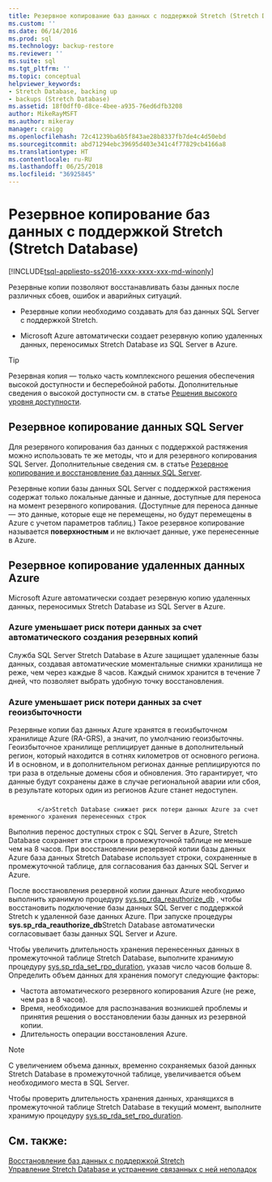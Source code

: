 ```yaml
---
title: Резервное копирование баз данных с поддержкой Stretch (Stretch Database) | Документация Майкрософт
ms.custom: ''
ms.date: 06/14/2016
ms.prod: sql
ms.technology: backup-restore
ms.reviewer: ''
ms.suite: sql
ms.tgt_pltfrm: ''
ms.topic: conceptual
helpviewer_keywords:
- Stretch Database, backing up
- backups (Stretch Database)
ms.assetid: 18f0dff0-d8ce-4bee-a935-76ed6dfb3208
author: MikeRayMSFT
ms.author: mikeray
manager: craigg
ms.openlocfilehash: 72c41239ba6b5f843ae28b8337fb7de4c4d50ebd
ms.sourcegitcommit: abd71294ebc39695d403e341c4f77829cb4166a8
ms.translationtype: HT
ms.contentlocale: ru-RU
ms.lasthandoff: 06/25/2018
ms.locfileid: "36925845"
---
```

# <a name="backup-stretch-enabled-databases-stretch-database"></a>Резервное копирование баз данных с поддержкой Stretch (Stretch Database)
[!INCLUDE[tsql-appliesto-ss2016-xxxx-xxxx-xxx-md-winonly](../../includes/tsql-appliesto-ss2016-xxxx-xxxx-xxx-md-winonly.md)]


 Резервные копии позволяют восстанавливать базы данных после различных сбоев, ошибок и аварийных ситуаций.  
  
 -   Резервные копии необходимо создавать для баз данных SQL Server с поддержкой Stretch.  
      
 -   Microsoft Azure автоматически создает резервную копию удаленных данных, переносимых Stretch Database из SQL Server в Azure.  

> [!TIP]
> Резервная копия — только часть комплексного решения обеспечения высокой доступности и бесперебойной работы. Дополнительные сведения о высокой доступности см. в статье [Решения высокого уровня доступности](../../sql-server/failover-clusters/high-availability-solutions-sql-server.md).
   
## <a name="back-up-your-sql-server-data"></a>Резервное копирование данных SQL Server  
  
Для резервного копирования баз данных с поддержкой растяжения можно использовать те же методы, что и для резервного копирования SQL Server. Дополнительные сведения см. в статье [Резервное копирование и восстановление баз данных SQL Server](../../relational-databases/backup-restore/back-up-and-restore-of-sql-server-databases.md).
  
 Резервные копии базы данных SQL Server с поддержкой растяжения содержат только локальные данные и данные, доступные для переноса на момент резервного копирования. (Доступные для переноса данные — это данные, которые еще не перемещены, но будут перемещены в Azure с учетом параметров таблиц.) Такое резервное копирование называется **поверхностным** и не включает данные, уже перенесенные в Azure.  
  
## <a name="back-up-your-remote-azure-data"></a>Резервное копирование удаленных данных Azure   
  
Microsoft Azure автоматически создает резервную копию удаленных данных, переносимых Stretch Database из SQL Server в Azure.    
### <a name="azure-reduces-the-risk-of-data-loss-with-automatic-backup"></a>Azure уменьшает риск потери данных за счет автоматического создания резервных копий  
Служба SQL Server Stretch Database в Azure защищает удаленные базы данных, создавая автоматические моментальные снимки хранилища не реже, чем через каждые 8 часов. Каждый снимок хранится в течение 7 дней, что позволяет выбрать удобную точку восстановления.  
  
### <a name="azure-reduces-the-risk-of-data-loss-with-geo-redundancy"></a>Azure уменьшает риск потери данных за счет геоизбыточности  
Резервные копии баз данных Azure хранятся в геоизбыточном хранилище Azure (RA-GRS), а значит, по умолчанию геоизбыточны. Геоизбыточное хранилище реплицирует данные в дополнительный регион, который находится в сотнях километров от основного региона. И в основном, и в дополнительном регионах данные реплицируются по три раза в отдельные домены сбоя и обновления. Это гарантирует, что данные будут сохранены даже в случае региональной аварии или сбоя, в результате которых один из регионов Azure станет недоступен.

### <a name="stretchRPO">
            </a>Stretch Database снижает риск потери данных Azure за счет временного хранения перенесенных строк
Выполнив перенос доступных строк с SQL Server в Azure, Stretch Database сохраняет эти строки в промежуточной таблице не меньше чем на 8 часов. При восстановлении резервной копии базы данных Azure база данных Stretch Database использует строки, сохраненные в промежуточной таблице, для согласования баз данных SQL Server и Azure.

После восстановления резервной копии данных Azure необходимо выполнить хранимую процедуру [sys.sp_rda_reauthorize_db](../../relational-databases/system-stored-procedures/sys-sp-rda-reauthorize-db-transact-sql.md) , чтобы восстановить подключение базы данных SQL Server с поддержкой Stretch к удаленной базе данных Azure. При запуске процедуры **sys.sp_rda_reauthorize_db**Stretch Database автоматически согласовывает базы данных SQL Server и Azure.

Чтобы увеличить длительность хранения перенесенных данных в промежуточной таблице Stretch Database, выполните хранимую процедуру [sys.sp_rda_set_rpo_duration](../../relational-databases/system-stored-procedures/sys-sp-rda-set-rpo-duration-transact-sql.md), указав число часов больше 8. Определить объем данных для хранения помогут следующие факторы:
-   Частота автоматического резервного копирования Azure (не реже, чем раз в 8 часов).
-   Время, необходимое для распознавания возникшей проблемы и принятия решения о восстановлении базы данных из резервной копии.
-   Длительность операции восстановления Azure.

> [!NOTE]
> С увеличением объема данных, временно сохраняемых базой данных Stretch Database в промежуточной таблице, увеличивается объем необходимого места в SQL Server.

Чтобы проверить длительность хранения данных, хранящихся в промежуточной таблице Stretch Database в текущий момент, выполните хранимую процедуру [sys.sp_rda_set_rpo_duration](../../relational-databases/system-stored-procedures/sys-sp-rda-get-rpo-duration-transact-sql.md).

## <a name="see-also"></a>См. также:  
[Восстановление баз данных с поддержкой Stretch](../../sql-server/stretch-database/restore-stretch-enabled-databases-stretch-database.md)  
 [Управление Stretch Database и устранение связанных с ней неполадок](../../sql-server/stretch-database/manage-and-troubleshoot-stretch-database.md)   
   
  
  
